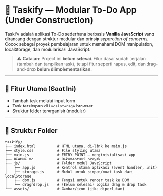 # 📝 Taskify — Modular To-Do App (Under Construction)

Taskify adalah aplikasi To-Do sederhana berbasis **Vanilla JavaScript** yang dirancang dengan struktur modular dan prinsip _separation of concerns_. Cocok sebagai proyek pembelajaran untuk memahami DOM manipulation, localStorage, dan modularisasi JavaScript.

> ⚠️ **Catatan**: Project ini **belum selesai**. Fitur dasar sudah berjalan (tambah dan tampilkan task), tetapi fitur seperti hapus, edit, dan drag-and-drop **belum diimplementasikan**.

---

## 🚀 Fitur Utama (Saat Ini)

- Tambah task melalui input form
- Task tersimpan di `localStorage` browser
- Struktur folder terorganisir (modular)

---

## 📁 Struktur Folder

```
taskify/
├── index.html          # HTML utama, di-link ke main.js
├── style.css           # File styling utama
├── main.js             # ENTRY POINT — menginisialisasi app
├── README.md           # Dokumentasi proyek
├── js/                 # Folder modul JavaScript
│   ├── app.js          # Kontrol utama aplikasi (event handler, init)
│   ├── storage.js      # Modul untuk simpan/muat task dari localStorage
│   ├── dom.js          # Fungsi untuk render task ke DOM
│   └── dragndrop.js    # (Belum selesai) Logika drag & drop task
└── assets/             # Gambar/icon (jika diperlukan)
```
